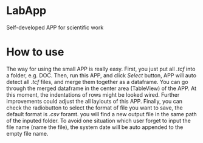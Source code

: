 # LabApp
 Self-developed APP for scientific work
 
 # How to use 
 
 The way for using the small APP is really easy. First, you just put all *.tcf* into a folder, e.g. DOC. Then, run this APP, and click *Select* button, APP will auto detect all *.tcf* files, and merge them together as a dataframe. You can go through the merged dataframe in the center area (TableView) of the APP. At this moment, the indentations of rows might be looked wired. Further improvements could adjust the all laylouts of this APP. Finally, you can check the radiobutton to select the format of file you want to save, the default format is *.csv* foramt. you will find a new output file in the same path of the inputed folder. To avoid one situation which user forget to input the file name (name the file), the system date will be auto appended to the empty file name. 
